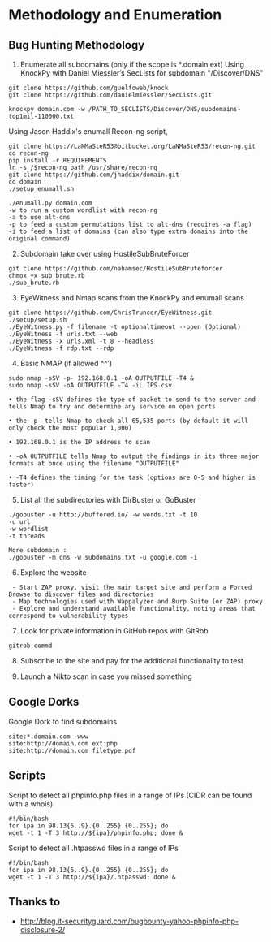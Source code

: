 # Methodology and Enumeration

## Bug Hunting Methodology
1. Enumerate all subdomains (only if the scope is *.domain.ext)
Using KnockPy with Daniel Miessler’s SecLists for subdomain "/Discover/DNS"
```
git clone https://github.com/guelfoweb/knock
git clone https://github.com/danielmiessler/SecLists.git

knockpy domain.com -w /PATH_TO_SECLISTS/Discover/DNS/subdomains-top1mil-110000.txt
```

Using Jason Haddix's enumall Recon-ng script, 
```
git clone https://LaNMaSteR53@bitbucket.org/LaNMaSteR53/recon-ng.git
cd recon-ng
pip install -r REQUIREMENTS
ln -s /$recon-ng_path /usr/share/recon-ng
git clone https://github.com/jhaddix/domain.git
cd domain
./setup_enumall.sh

./enumall.py domain.com
-w to run a custom wordlist with recon-ng
-a to use alt-dns
-p to feed a custom permutations list to alt-dns (requires -a flag)
-i to feed a list of domains (can also type extra domains into the original command)
```

2. Subdomain take over using HostileSubBruteForcer 
```
git clone https://github.com/nahamsec/HostileSubBruteforcer
chmox +x sub_brute.rb
./sub_brute.rb
```

3. EyeWitness and Nmap scans from the KnockPy and enumall scans
```
git clone https://github.com/ChrisTruncer/EyeWitness.git
./setup/setup.sh
./EyeWitness.py -f filename -t optionaltimeout --open (Optional)
./EyeWitness -f urls.txt --web
./EyeWitness -x urls.xml -t 8 --headless
./EyeWitness -f rdp.txt --rdp
```

4. Basic NMAP (if allowed ^^')
```
sudo nmap -sSV -p- 192.168.0.1 -oA OUTPUTFILE -T4 &
sudo nmap -sSV -oA OUTPUTFILE -T4 -iL IPS.csv

• the flag -sSV defines the type of packet to send to the server and tells Nmap to try and determine any service on open ports

• the -p- tells Nmap to check all 65,535 ports (by default it will only check the most popular 1,000)

• 192.168.0.1 is the IP address to scan

• -oA OUTPUTFILE tells Nmap to output the findings in its three major formats at once using the filename "OUTPUTFILE"

• -T4 defines the timing for the task (options are 0-5 and higher is faster)
```

5. List all the subdirectories with DirBuster or GoBuster
```
./gobuster -u http://buffered.io/ -w words.txt -t 10
-u url
-w wordlist
-t threads

More subdomain :
./gobuster -m dns -w subdomains.txt -u google.com -i
```

6. Explore the website
```
 - Start ZAP proxy, visit the main target site and perform a Forced Browse to discover files and directories
 - Map technologies used with Wappalyzer and Burp Suite (or ZAP) proxy
 - Explore and understand available functionality, noting areas that correspond to vulnerability types
```

7. Look for private information in GitHub repos with GitRob
```
gitrob commd
```

8. Subscribe to the site and pay for the additional functionality to test

9. Launch a Nikto scan in case you missed something


## Google Dorks

Google Dork to find subdomains
```
site:*.domain.com -www
site:http://domain.com ext:php
site:http://domain.com filetype:pdf
```

## Scripts
Script to detect all phpinfo.php files in a range of IPs (CIDR can be found with a whois)
```
#!/bin/bash
for ipa in 98.13{6..9}.{0..255}.{0..255}; do
wget -t 1 -T 3 http://${ipa}/phpinfo.php; done &
```

Script to detect all .htpasswd files in a range of IPs
```
#!/bin/bash
for ipa in 98.13{6..9}.{0..255}.{0..255}; do
wget -t 1 -T 3 http://${ipa}/.htpasswd; done &
```


## Thanks to
* http://blog.it-securityguard.com/bugbounty-yahoo-phpinfo-php-disclosure-2/